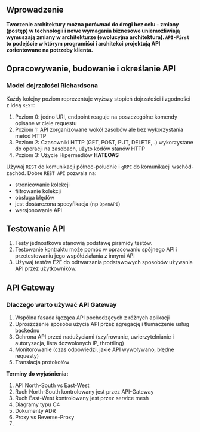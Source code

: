 ## Wprowadzenie

**Tworzenie architektury można porównać do drogi bez celu - zmiany (postęp) w technologii i nowe wymagania biznesowe uniemożliwiają wymuszają zmiany w architekturze (ewolucyjna architektura). `API-First` to podejście w którym programiści i architekci projektują API zorientowane na potrzeby klienta.**

## Opracowywanie, budowanie i określanie API
### Model dojrzałości Richardsona
Każdy kolejny poziom reprezentuje wyższy stopień dojrzałości i zgodności z ideą `REST`: 
1. Poziom 0: jedno URI, endpoint reaguje na poszczególne komendy opisane w ciele requestu
2. Poziom 1: API zorganizowane wokół zasobów ale bez wykorzystania metod HTTP
3. Poziom 2: Czasowniki HTTP (GET, POST, PUT, DELETE,..) wykorzystane do operacji na zasobach, użyto kodów stanów HTTP 
4. Poziom 3: Użycie Hipermediów **HATEOAS**

Używaj `REST` do komunikacji północ-południe i `gRPC` do komunikacji wschód-zachód.
Dobre `REST API` pozwala na:
 - stronicowanie kolekcji
 - filtrowanie kolekcji
 - obsługa błędów
 - jest dostarczona specyfikacja (np `OpenAPI`)
 - wersjonowanie API

## Testowanie API
1. Testy jednostkowe stanowią podstawę piramidy testów.
2. Testowanie kontraktu może pomóc w opracowaniu spójnego API i przetestowaniu jego współdziałania z innymi API
3. Używaj testów E2E do odtwarzania podstawowych sposobów używania API przez użytkowników.

## API Gateway
### Dlaczego warto używać API Gateway
1. Wspólna fasada łącząca API pochodzących z różnych aplikacji
2. Uproszczenie sposobu użycia API przez agregację i tłumaczenie usług backednu
3. Ochrona API przed nadużyciami (szyfrowanie, uwierzytelnianie i autoryzacja, lista dozwolonych IP, throttling)
4. Monitorowanie (czas odpowiedzi, jakie API wywoływano, błędne requesty)
5. Translacja protokołów





**Terminy do wyjaśnienia:**

1. API North-South vs East-West
2. Ruch North-South kontrolowany jest przez API-Gateway
3. Ruch East-West kontrolowany jest przez service mesh
4. Diagramy typu C4
5. Dokumenty ADR
6. Proxy vs Reverse-Proxy
7. 



